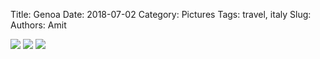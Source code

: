 Title: Genoa
Date: 2018-07-02
Category: Pictures
Tags: travel, italy
Slug: 
Authors: Amit

<div class="imagepost">
<img src="/images/genoa1.jpg" class="imageitem large" />
<img src="/images/genoa2.jpg" class="imageitem half" />
<img src="/images/genoa3.jpg" class="imageitem half" />
</div>
